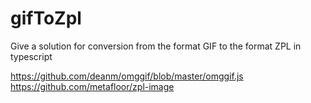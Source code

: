 # gifToZpl
Give a solution for conversion from the format GIF to the format ZPL in typescript

https://github.com/deanm/omggif/blob/master/omggif.js
https://github.com/metafloor/zpl-image
